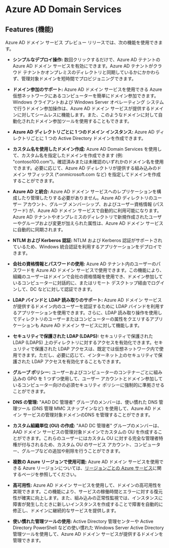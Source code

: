 <properties
	pageTitle="Azure Active Directory Domain Services: 機能 | Microsoft Azure"
	description="Azure Active Directory ドメイン サービスの機能"
	services="active-directory-ds"
	documentationCenter=""
	authors="mahesh-unnikrishnan"
	manager="stevenpo"
	editor="curtand"/>

<tags
	ms.service="active-directory-ds"
	ms.workload="identity"
	ms.tgt_pltfrm="na"
	ms.devlang="na"
	ms.topic="article"
	ms.date="09/21/2016"
	ms.author="maheshu"/>

# Azure AD Domain Services

## Features (機能)
Azure AD ドメイン サービス プレビュー リリースでは、次の機能を使用できます。

- **シンプルなデプロイ操作:** 数回クリックするだけで、Azure AD テナントの Azure AD ドメイン サービスを有効にできます。Azure AD テナントがクラウド テナントかオンプレミスのディレクトリと同期しているかにかかわらず、管理対象ドメインを短時間でプロビジョニングできます。

- **ドメイン参加のサポート:** Azure AD ドメイン サービスを使用できる Azure 仮想ネットワークにあるコンピューターを簡単にドメイン参加できます。Windows クライアントおよび Windows Server オペレーティング システムで行うドメイン参加操作は、Azure AD ドメイン サービスが提供するドメインに対してシームレスに機能します。また、このようなドメインに対して自動化されたドメイン参加ツールを使用することもできます。

- **Azure AD ディレクトリごとに 1 つのドメイン インスタンス:** Azure AD ディレクトリごとに 1 つの Active Directory ドメインを作成できます。

- **カスタム名を使用したドメイン作成:** Azure AD Domain Services を使用して、カスタム名を指定したドメインを作成できます (例: "contoso100.com")。確認済みまたは未確認のいずれかのドメイン名を使用できます。必要に応じて、Azure AD ディレクトリが提供する組み込みのドメイン サフィックス (*.onmicrosoft.com など) を指定してドメインを作成することができます。

- **Azure AD と統合:** Azure AD ドメイン サービスへのレプリケーションを構成したり管理したりする必要がありません。Azure AD ディレクトリのユーザー アカウント、グループ メンバーシップ、およびユーザー資格情報 (パスワード) が、Azure AD ドメイン サービスで自動的に利用可能になります。Azure AD テナントやオンプレミスのディレクトリで新規作成されたユーザーやグループおよび変更が加えられた属性は、Azure AD ドメイン サービスに自動的に同期されます。

- **NTLM および Kerberos 認証:** NTLM および Kerberos 認証がサポートされているため、Windows 統合認証を利用するアプリケーションをデプロイできます。

- **会社の資格情報とパスワードの使用:** Azure AD テナント内のユーザーのパスワードを Azure AD ドメイン サービスで使用できます。この機能により、組織のユーザーはドメインで会社の資格情報を使用でき、ドメイン参加しているコンピューターに対話的に、またはリモート デスクトップ経由でログインして、DC などに対して認証できます。

- **LDAP バインドと LDAP 読み取りのサポート:** Azure AD ドメイン サービスが提供するドメイン内のユーザーを認証するために LDAP バインドを利用するアプリケーションを使用できます。さらに、LDAP 読み取り操作を使用してディレクトリのユーザーまたはコンピューターの属性をクエリするアプリケーションも Azure AD ドメイン サービスに対して機能します。

- **セキュリティで保護された LDAP (LDAPS):** セキュリティで保護された LDAP (LDAPS) 上のディレクトリに対するアクセスを有効化できます。セキュリティで保護された LDAP アクセスは、既定では仮想ネットワーク内で使用できます。ただし、必要に応じて、インターネット上のセキュリティで保護された LDAP アクセスを有効化することもできます。

- **グループ ポリシー:** ユーザーおよびコンピューターのコンテナーごとに組み込みの GPO を 1 つずつ使用して、ユーザー アカウントとドメイン参加しているコンピューター向けの必須セキュリティ ポリシーに強制的に準拠させることができます。

- **DNS の管理:** "AAD DC 管理者" グループのメンバーは、使い慣れた DNS 管理ツール (DNS 管理 MMC スナップインなど) を使用して、Azure AD ドメイン サービスの管理対象ドメインのDNS を管理することができます。

- **カスタム組織単位 (OU) の作成:** "AAD DC 管理者" グループのメンバーは、AAD ドメイン サービスの管理対象ドメインでカスタムの OU を作成することができます。これらのユーザーにはカスタム OU に対する完全な管理者特権が付与されるため、カスタム OU のサービス アカウント、コンピューター、グループなどの追加や削除を行うことができます。

- **複数の Azure リージョンで使用可能:** Azure AD ドメイン サービスを使用できる Azure リージョンについては、[リージョンごとの Azure サービス](https://azure.microsoft.com/regions/#services/)に関するページを参照してください。

- **高可用性:** Azure AD ドメイン サービスを使用して、ドメインの高可用性を実現できます。この機能により、サービスの稼働時間とエラーに対する復元性が確実に向上します。また、組み込みの正常性監視では、インスタンスに障害が発生したときに新しいインスタンスを作成することで障害を自動的に修正し、ドメインに継続的なサービスを提供します。

- **使い慣れた管理ツールの使用:** Active Directory 管理センターや Active Directory PowerShell などの使い慣れた Windows Server Active Directory 管理ツールを使用して、Azure AD ドメイン サービスが提供するドメインを管理できます。

<!---HONumber=AcomDC_0928_2016-->